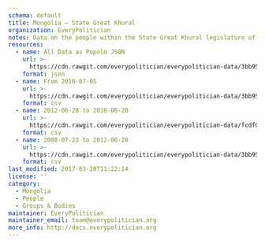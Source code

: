 ```yaml
---
schema: default
title: Mongolia — State Great Khural
organization: EveryPolitician
notes: Data on the people within the State Great Khural legislature of Mongolia.
resources:
  - name: All Data as Popolo JSON
    url: >-
      https://cdn.rawgit.com/everypolitician/everypolitician-data/3bb95048888e7ff853ea96650ed93b094ea6d367/data/Mongolia/Assembly/ep-popolo-v1.0.json
    format: json
  - name: From 2016-07-05
    url: >-
      https://cdn.rawgit.com/everypolitician/everypolitician-data/3bb95048888e7ff853ea96650ed93b094ea6d367/data/Mongolia/Assembly/term-2016.csv
    format: csv
  - name: 2012-06-28 to 2016-06-28
    url: >-
      https://cdn.rawgit.com/everypolitician/everypolitician-data/fcdf01731dc251c54f3382ec397c51e872bb9793/data/Mongolia/Assembly/term-2012.csv
    format: csv
  - name: 2008-07-23 to 2012-06-28
    url: >-
      https://cdn.rawgit.com/everypolitician/everypolitician-data/3bb95048888e7ff853ea96650ed93b094ea6d367/data/Mongolia/Assembly/term-2008.csv
    format: csv
last_modified: 2017-03-20T11:22:14
license: ''
category:
  - Mongolia
  - People
  - Groups & Bodies
maintainer: EveryPolitician
maintainer_email: team@everypolitician.org
more_info: http://docs.everypolitician.org
---
```

